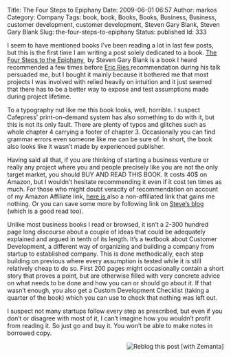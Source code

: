 Title: The Four Steps to Epiphany
Date: 2009-06-01 06:57
Author: markos
Category: Company
Tags: book, book, Books, Books, Business, Business, customer development, customer development, Steven Gary Blank, Steven Gary Blank
Slug: the-four-steps-to-epiphany
Status: published
Id: 333

<html>
 <body>
  <div>
   <p>
    I seem to have mentioned books I’ve been reading a lot in last few posts, but this is the first time I am writing a post solely dedicated to a book.
    <a href="http://www.amazon.com/gp/product/0976470705?ie=UTF8&amp;tag=devel-20&amp;linkCode=as2&amp;camp=1789&amp;creative=390957&amp;creativeASIN=0976470705">
     The Four Steps to the Epiphany
    </a>
    <img alt="" border="0" height="1" src="http://www.assoc-amazon.com/e/ir?t=devel-20&amp;l=as2&amp;o=1&amp;a=0976470705" style="border:none !important; margin:0px !important;" width="1"/>
    by Steven Gary Blank is a book I heard recommended a few times before
    <a href="http://startuplessonslearned.blogspot.com/" title="Eric's blog">
     Eric Ries
    </a>
    recommendation during his talk persuaded me, but I bought it mainly because it bothered me that most projects I was involved with relied heavily on intuition and it just seemed that there has to be a better way to expose and test assumptions made during project lifetime.
   </p>
   <p>
    To a typography nut like me this book looks, well, horrible. I suspect Cafepress’ print-on-demand system has also something to do with it, but this is not its only fault. There are plenty of typos and glitches such as whole chapter 4 carrying a footer of chapter 3. Occasionally you can find grammar errors even someone like me can be sure of. In short, the book also looks like it wasn’t made by experienced publisher.
   </p>
   <p>
    Having said all that, if you are thinking of starting a business venture or really any project where you and people precisely like you are not the only target market, you should BUY AND READ THIS BOOK. It costs 40$ on Amazon, but I wouldn’t hesitate recommending it even if it cost ten times as much. For those who might doubt veracity of recommendation on account of my Amazon Affiliate link,
    <a href="http://www.amazon.com/Four-Steps-Epiphany-Steven-Blank/dp/0976470705" title="Non-affiliated link to book">
     here is
    </a>
    also a non-affiliated link that gains me nothing. Or you can save some more by following link on
    <a href="http://steveblank.com/">
     Steve’s blog
    </a>
    (which is a good read too).
   </p>
   <p>
    Unlike most business books I read or browsed, it isn’t a 2-300 hundred page long discourse about a couple of ideas that could be adequately explained and argued in tenth of its length. It’s a textbook about Customer Development, a different way of organizing and building a company from startup to established company. This is done methodically, each step building on previous where every assumption is tested while it is still relatively cheap to do so. First 200 pages might occasionally contain a short story that proves a point, but are otherwise filled with very concrete advice on what needs to be done and how you can or should go about it. If that wasn’t enough, you also get a Custom Development Checklist (taking a quarter of the book) which you can use to check that nothing was left out.
   </p>
   <p>
    I suspect not many startups follow every step as prescribed, but even if you don’t or disagree with most of it, I can’t imagine how you wouldn’t profit from reading it. So just go and buy it. You won’t be able to make notes in borrowed copy.
   </p>
   <div class="zemanta-pixie" style="margin-top: 10px; height: 15px;">
    <a class="zemanta-pixie-a" href="http://reblog.zemanta.com/zemified/131a9fc7-4816-4c2b-b470-b81efdf2264c/" title="Reblog this post [with Zemanta]">
     <img alt="Reblog this post [with Zemanta]" class="zemanta-pixie-img" src="http://img.zemanta.com/reblog_e.png?x-id=131a9fc7-4816-4c2b-b470-b81efdf2264c" style="border: medium none; float: right;"/>
    </a>
    <span class="zem-script more-related pretty-attribution">
     <script src="http://static.zemanta.com/readside/loader.js" type="text/javascript">
     </script>
    </span>
   </div>
  </div>
 </body>
</html>